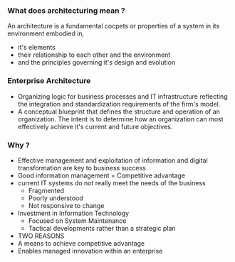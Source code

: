 ### What does architecturing mean ?
An architecture is a fundamental cocpets or properties of a system in its environment embodied in,
- it's elements
- their relationship to each other and the environment
- and the principles governing it's design and evolution

### Enterprise Architecture
- Organizing logic for business processes and IT infrastructure reflecting the integration and standardization requirements of the firm's model.
- A conceptual blueprint that defines the structure and operation of an organization. The intent is to determine how an organization can most effectively achieve it's current and future objectives.

### Why ?
- Effective management and exploitation of information and digital transformation are key to business success
- Good information management = Competitive advantage
- current IT systems do not really meet the needs of the business
  - Fragmented
  - Poorly understood
  - Not responsive to change
- Investment in Information Technology
  -    Focused on System Maintenance
  -    Tactical developments rather than a strategic plan
-    TWO REASONS
  - A means to achieve competitive advantage
  - Enables managed innovation within an enterprise




